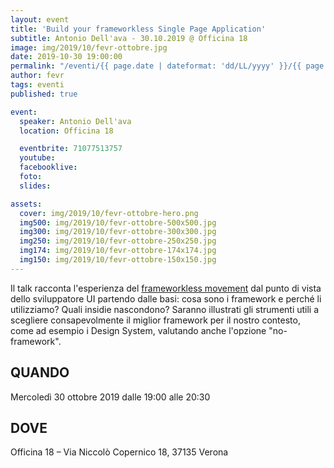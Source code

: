 ```yaml
---
layout: event
title: 'Build your frameworkless Single Page Application'
subtitle: Antonio Dell'ava - 30.10.2019 @ Officina 18
image: img/2019/10/fevr-ottobre.jpg
date: 2019-10-30 19:00:00
permalink: "/eventi/{{ page.date | dateformat: 'dd/LL/yyyy' }}/{{ page.fileSlug | slug }}/index.html"
author: fevr
tags: eventi
published: true

event:
  speaker: Antonio Dell'ava
  location: Officina 18

  eventbrite: 71077513757
  youtube:
  facebooklive:
  foto:
  slides:

assets:
  cover: img/2019/10/fevr-ottobre-hero.png
  img500: img/2019/10/fevr-ottobre-500x500.jpg
  img300: img/2019/10/fevr-ottobre-300x300.jpg
  img250: img/2019/10/fevr-ottobre-250x250.jpg
  img174: img/2019/10/fevr-ottobre-174x174.jpg
  img150: img/2019/10/fevr-ottobre-150x150.jpg
---
```


Il talk racconta l'esperienza del [frameworkless movement](https://github.com/frameworkless-movement/manifesto) dal punto di vista dello sviluppatore UI partendo dalle basi: cosa sono i framework e perché li utilizziamo? Quali insidie nascondono? Saranno illustrati gli strumenti utili a scegliere consapevolmente il miglior framework per il nostro contesto, come ad esempio i Design System, valutando anche l'opzione "no-framework".

## QUANDO

Mercoledì 30 ottobre 2019 dalle 19:00 alle 20:30

## DOVE

Officina 18 – Via Niccolò Copernico 18, 37135 Verona
